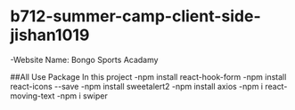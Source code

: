 # b712-summer-camp-client-side-jishan1019

-Website Name: Bongo Sports Acadamy

##All Use Package In this project
-npm install react-hook-form
-npm install react-icons --save
-npm install sweetalert2
-npm install axios
-npm i react-moving-text
-npm i swiper
